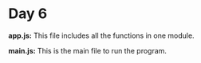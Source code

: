 <!DOCTYPE html>
<html lang="en">
<head>
  <meta charset="UTF-8">
  <meta name="viewport" content="width=device-width, initial-scale=1.0">
  <title>Understanding the Files</title>
</head>
<body>

<h1>
  Day 6
</h1>

<p>
  <strong>app.js:</strong> This file includes all the functions in one module.
</p>

<p>
  <strong>main.js:</strong> This is the main file to run the program.
</p>

</body>
</html>
